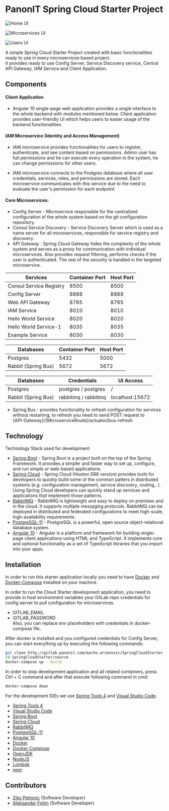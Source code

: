 # PanonIT Spring Cloud Starter Project
  

![Home UI](https://drive.google.com/uc?export=view&id=1Spf4Esx6c6awCxgrYZREDJbgKTBOQLXV)
  
![Microservices UI](https://drive.google.com/uc?export=view&id=1VdLs9iKf3aysaqkLn5jo8CWqoChg33Ai)
  
![Users UI](https://drive.google.com/uc?export=view&id=1YKWIHK3iHmK3htINzkeSaC_GSa7ULY2q)
  
  
A simple Spring Cloud Starter Project created with basic functionalities ready to use in every microservices based project.  
It provides ready to use Config Server, Service Discovery service, Central API Gateway, IAM Service and Client Application. 
  
## Components

#### Client Application

* Angular 10 single-page web application provides a single interface to the whole backend with modules mentioned below. Client application provides
user-friendly UI which helps users to easier usage of the backend functionalities.

#### IAM Microservice (Identity and Access Management)

* IAM microservice provides functionalities for users to register, authenticate, and see content based on permissions. Admin user has full permissions and he can execute every operation in the system, he can change permissions for other users.

* IAM microservice connects to the Postgres database where all user credentials, services, roles, and permissions are stored. Each microservice communicates
with this service due to the need to evaluate the user's permission for each endpoint.

#### Core Microservices:

* Config Server - Microservice responsible for the centralized configuration of the whole system based on the git configuration repository.
* Consul Service Discovery - Service Discovery Server which is used as a name server for all microservices, responsible for service registry and discovery.
* API Gateway : Spring Cloud Gateway hides the complexity of the whole system and serves as a proxy for communication with individual microservices. Also provides request filtering, performs checks if the user is authenticated. The rest of the security is handled in the targeted microservice.  
  
  
| Services | Container Port | Host Port |
| --- | --- | --- |
| Consul Service Registry | 8500 | 8500 |
| Config Server | 8888 | 8888 |
| Web API Gateway | 8765 | 8765 |
| IAM Service | 8010 | 8010 |
| Hello World Service | 8020 | 8020 |
| Hello World Service-1 | 8035 | 8035 |
| Example Service | 8030 | 8030 |
  
  
  
| Databases | Container Port | Host Port |
| --- | --- | --- |
| Postgres | 5432 | 5000 |
| Rabbit (Spring Bus) | 5672 | 5672 |
  
  
  
| Databases | Credentials | UI Access |
| --- | --- | --- |
| Postgres | postgres / postgres | / |
| Rabbit (Spring Bus) | rabbitmq / rabbitmq | localhost:15672 |
  
* Spring Bus - provides functionality to refresh configuration for services without restarting, to refresh you need to send POST request to  
{API-Gateway}/{MicroserviceRoute}/actuator/bus-refresh
  

## Technology

Technology Stack used for development:
* [Spring Boot](https://spring.io/projects/spring-boot) - Spring Boot is a project built on the top of the Spring Framework. It provides a simpler and faster
way to set up, configure, and run simple or web-based applications.
* [Spring Cloud](https://spring.io/projects/spring-cloud) - Spring Cloud (Hoxton.SR8 version) provides tools for developers to quickly build some of the common patters in distributed systems (e.g. configuration management, service discovery, routing,..). Using Spring Cloud developers can quickly stand up services and applications that implement those patterns.
* [RabbitMQ](https://www.rabbitmq.com/) - RabbitMQ is lightweight and easy to deploy on premises and in the cloud. It supports multiple messaging protocols.
RabbitMQ can be deployed in distributed and federated configurations to meet high-scale, high-availability requirements.
* [PostgreSQL-11](https://www.postgresql.org/download/) - PostgreSQL is a powerful, open source object-relational database system.
* [Angular 10](https://angular.io/) - Angular is a platform and framework for building single-page client applications using HTML and TypeScript. It implements core and optional functionality as a set of TypeScript libraries that you import into your apps.


## Installation

In order to run this starter application locally you need to have [Docker](https://www.docker.com/) and [Docker-Compose](https://docs.docker.com/compose/install/) installed on your machine.
  
In order to run the Cloud Starter development application, you need to provide in host environment variables your GitLab repo credentials for config server to pull configuration for microservices.
* GITLAB_EMAIL
* GITLAB_PASSWORD  
Also, you can replace env placeholders with credentials in docker-compose file.
  
After docker is installed and you configured credentials for Config Server, you can start everything up by executing the following commands:

```bash
git clone http://gitlab.panonit.com/marko.arsenovic/SpringCloudStarter.git
cd SpringCloudStarter/source
docker-compose up --build
```
  
In order to stop development application and all related containers, press Ctrl + C command and after that execute following command in cmd:

```bash
docker-compose down
```
  

For the development IDEs we use [Spring Tools 4](https://spring.io/tools) and [Visual Studio Code](https://code.visualstudio.com/).

* [Spring Tools 4](https://spring.io/tools)
* [Visual Studio Code](https://code.visualstudio.com/)
* [Spring Boot](https://spring.io/projects/spring-boot)
* [Spring Cloud](https://spring.io/projects/spring-cloud)
* [RabbitMQ](https://www.rabbitmq.com/)
* [PostgreSQL-11](https://www.postgresql.org/download/)
* [Angular 10](https://angular.io/)
* [Docker](https://www.docker.com/)
* [Docker-Compose](https://docs.docker.com/compose/install/)
* [OpenJDK](https://openjdk.java.net/projects/jdk/11/)
* [NodeJS](https://nodejs.org/en/)
* [Lombok](https://projectlombok.org/)
* [npm](https://www.npmjs.com/)

  
## Contributors

* [Ziko Petrovic](https://github.com/petrovicziko96) (Software Developer)
* [Aleksandar Foltin](https://github.com/aleksandar8821-2) (Software Developer)

